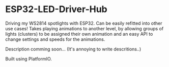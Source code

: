 # ESP32-LED-Driver-Hub
Driving my WS2814 spotlights with ESP32. Can be easily refitted into other use cases!
Takes playing animations to another level, by allowing groups of lights (clusters) to be assigned their own animation and an easy API to change settings and speeds for the animations.

Description comming soon... (It's annoying to write descritions..)

Built using PlatformIO.